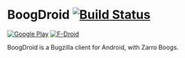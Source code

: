 # BoogDroid [![Build Status](https://travis-ci.org/JohnMHarrisJr/BoogDroid.svg?branch=master)](https://travis-ci.org/JohnMHarrisJr/BoogDroid)

[![Google Play](http://developer.android.com/images/brand/en_generic_rgb_wo_60.png)](https://play.google.com/store/apps/details?id=me.johnmh.boogdroid) [![F-Droid](https://f-droid.org/wiki/images/5/55/F-Droid-button_get-it-on_bigger.png)](https://f-droid.org/repository/browse/?fdid=me.johnmh.boogdroid)

BoogDroid is a Bugzilla client for Android, with Zarro Boogs.
